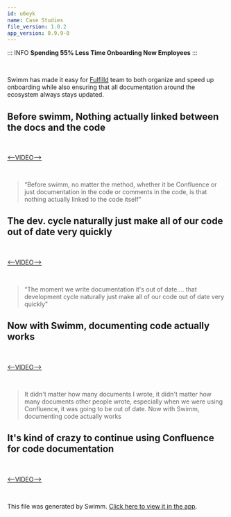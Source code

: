 ```yaml
---
id: u6eyk
name: Case Studies
file_version: 1.0.2
app_version: 0.9.9-0
---
```


<!--BANNER-->
::: INFO
**Spending 55% Less Time Onboarding New Employees**
:::

<br/>

Swimm has made it easy for [Fulfilld](https://www.fulfilld.io/) team to both organize and speed up onboarding while also ensuring that all documentation around the ecosystem always stays updated.




## Before swimm, Nothing actually linked between the docs and the code




<br/>

[<--VIDEO-->](https://youtu.be/oyRMm9uxYwc)

<br/>




>   
> “Before swimm, no matter the method, whether it be Confluence or just documentation in the code or comments in the code, is that nothing actually linked to the code itself”




## The dev. cycle naturally just make all of our code out of date very quickly




<br/>

[<--VIDEO-->](https://youtu.be/reiEK9YuB7E)

<br/>




>   
> “The moment we write documentation it's out of date.... that development cycle naturally just make all of our code out of date very quickly”




## Now with Swimm, documenting code actually works




<br/>

[<--VIDEO-->](https://youtu.be/tuyc3F55jjU)

<br/>




> It didn't matter how many documents I wrote, it didn't matter how many documents other people wrote, especially when we were using Confluence, it was going to be out of date. Now with Swimm, documenting code actually works




## It's kind of crazy to continue using Confluence for code documentation




<br/>

[<--VIDEO-->](https://youtu.be/OltGc0zo62Q)

<br/>

This file was generated by Swimm. [Click here to view it in the app](http://localhost:5000/repos/Z2l0aHViJTNBJTNBcHJvcGVydHktbGlzdGluZy1zYW5kYm94JTNBJTNBc3dpbW1pbw==/docs/u6eyk).